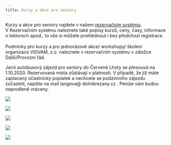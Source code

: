 ```yaml
---
title: Kurzy a akce pro seniory
---
```

Kurzy a akce pro seniory najdete v našem [rezervačním systému](https://vigvam.webooker.eu/).\
V Rezervačním systému naleznete také popisy kurzů, ceny, časy,  informace o lektorech apod., to vše si můžete prohlédnout i bez předchozí registrace. \
\
Podmínky pro kurzy a pro jednorázové akce/ workshopy/ školení organizace VIGVAM, z.ú. naleznete v rezervačním systému v záložce Další/Provozní řád.

Jarní autobusový zájezd pro seniory do Červené Lhoty se přesouvá na 1.10.2020. Rezervovaná místa zůstávají v platnosti. V případě, že již máte zaplacený účastnický poplatek a nechcete se podzimního zájezdu zúčastnit, napište na mail langova@ dolnibrezany.cz . Peníze vám budou neprodleně vráceny.

![](/images/uploads/2020_program_VIGVAM_Senioři.jpg)

![](/images/uploads/2020_21_cviceni_seniori_vigvam-1-.jpg)

![](/images/uploads/2020_09_03_den-otevrenych-dveri.jpg)

![](/images/uploads/2020_vgv_filmovy-klub_seniori_podzim-1-.jpg)

![](/images/uploads/2020_vgv_seniori_kurz-aj_nj.jpg)